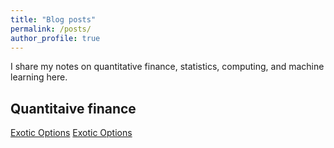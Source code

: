 ```yaml
---
title: "Blog posts"
permalink: /posts/
author_profile: true
---
```


I share my notes on quantitative finance, statistics, computing, and machine learning here.

## Quantitaive finance

[Exotic Options](https://sinabaghal.github.io/pages/exotic_options/)
[Exotic Options](https://sinabaghal.github.io/pages/feyman_kac/)


